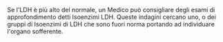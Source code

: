 Se l'LDH è più alto del normale, un Medico può consigliare degli esami di approfondimento detti Isoenzimi LDH. Queste indagini cercano uno, o dei gruppi di Isoenzimi di LDH che sono fuori norma portando ad individuare l'organo sofferente.